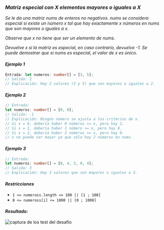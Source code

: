 ### _Matriz especial con X elementos mayores o iguales a X_

_Se le da una matriz nums de enteros no negativos. nums se considera especial si existe un número x tal que hay exactamente x números en nums que son mayores o iguales a x._

_Observe que x no tiene que ser un elemento de nums._

_Devuelve x si la matriz es especial, en caso contrario, devuelve -1. Se puede demostrar que si nums es especial, el valor de x es único._

#### _Ejemplo 1_

```typescript
Entrada: let numeros: number[] = [3, 5];
// Salida: 2
// Explicación: Hay 2 valores (3 y 5) que son mayores o iguales a 2.
```

#### _Ejemplo 2_

```typescript
// Entrada:
let numeros: number[] = [0, 0];
// Salida: -1
// Explicación: Ningún número se ajusta a los criterios de x.
// Si x = 0, debería haber 0 números >= x, pero hay 2.
// Si x = 1, debería haber 1 número >= x, pero hay 0.
// Si x = 2, debería haber 2 números >= x, pero hay 0.
// x no puede ser mayor ya que sólo hay 2 números en nums.
```

#### _Ejemplo 3_

```typescript
// Entrada:
let numeros: number[] = [0, 4, 3, 0, 4];
// Salida: 3
// Explicación: Hay 3 valores que son mayores o iguales a 3.
```

#### _Restricciones_

- `1 <= numeross.length <= 100 || [1 ; 100]`
- `0 <= numeross[i] <= 1000 || [0 ; 1000]`

#### _Resultado:_

![captura de los test del desafio](https://github.com/jean-carlos-19/leetcode/blob/master/captura/challengue-7-2.png)
